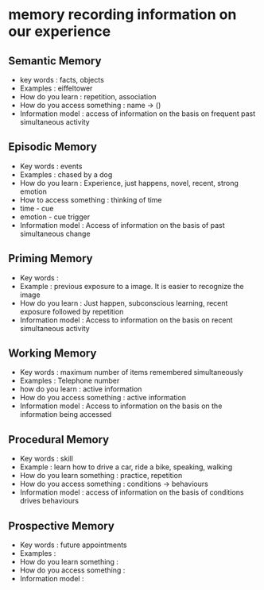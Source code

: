 # memory recording information on our experience

## Semantic Memory
* key words : facts, objects
* Examples : eiffeltower
* How do you learn : repetition, association
* How do you access something : name -> ()
* Information model : access of information on the basis on frequent past simultaneous activity


## Episodic Memory
* Key words : events
* Examples : chased by a dog
* How do you learn : Experience, just happens, novel, recent, strong emotion
* How to access something : thinking of time
 * time - cue
  * emotion - cue trigger
* Information model : Access of information on the basis of past simultaneous change


## Priming Memory
* Key words :
* Example :  previous exposure to a image. It is easier to recognize the image
* How do you learn : Just happen, subconscious learning, recent exposure followed by repetition
* Information model : Access to information on the basis on recent simultaneous activity

## Working Memory
* Key words : maximum number of items remembered simultaneously
* Examples : Telephone number
* how do you learn : active information
* How do you access something :  active information
* Information model : Access to information on the basis on the information being accessed

## Procedural Memory
* Key words : skill
* Example : learn how to drive a car, ride a bike, speaking, walking
* How do you learn something : practice, repetition
* How do you access something : conditions -> behaviours
* Information model : access of information on the basis of conditions drives behaviours

## Prospective Memory
* Key words : future appointments
* Examples :
* How do you learn something :
* How do you access something :
* Information model :  
